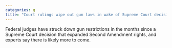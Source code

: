 ```yaml
---
categories: g
title: "Court rulings wipe out gun laws in wake of Supreme Court decision"
---
```

Federal judges have struck down gun restrictions in the months since a Supreme Court decision that expanded Second Amendment rights, and experts say there is likely more to come. 